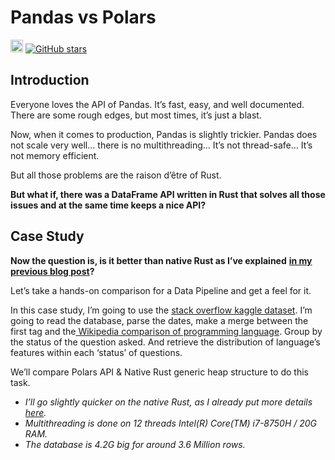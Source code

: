 # Pandas vs Polars 

[<img alt="github" src="https://img.shields.io/badge/dataframe--python--rust-fff?labelColor=000&logo=github" height="20">](https://github.com/haixuantao/dataframe-python-rust)
[![GitHub stars](https://img.shields.io/github/stars/haixuanTao/dataframe-python-rust?style=social&label=Star&maxAge=2592000)](https://github.com/haixuanTao/dataframe-python-rust/)
## Introduction

Everyone loves the API of Pandas. It’s fast, easy, and well documented. There are some rough edges, but most times, it’s just a blast.

Now, when it comes to production, Pandas is slightly trickier. Pandas does not scale very well… there is no multithreading… It’s not thread-safe… It’s not memory efficient.

But all those problems are the raison d’être of Rust.

**But what if, there was a DataFrame API written in Rust that solves all those issues and at the same time keeps a nice API?**

## Case Study

**Now the question is, is it better than native Rust as I’ve explained** [**in my previous blog post**](https://able.bio/haixuanTao/data-manipulation-pandas-vs-rust--1d70e7fc)**?**

Let’s take a hands-on comparison for a Data Pipeline and get a feel for it.

In this case study, I’m going to use the [stack overflow kaggle dataset](https://www.kaggle.com/c/predict-closed-questions-on-stack-overflow/data?select=2012-07+Stack+Overflow.7z). I’m going to read the database, parse the dates, make a merge between the first tag and the[ Wikipedia comparison of programming language](https://en.wikipedia.org/wiki/Comparison_of_programming_languages#Failsafe_I/O_and_system_calls). Group by the status of the question asked. And retrieve the distribution of language’s features within each ‘status’ of questions.

We’ll compare Polars API & Native Rust generic heap structure to do this task.

* _I’ll go slightly quicker on the native Rust, as I already put more details_ [_here_](https://able.bio/haixuanTao/data-manipulation-pandas-vs-rust--1d70e7fc)_._
* _Multithreading is done on 12 threads Intel\(R\) Core\(TM\) i7-8750H / 20G RAM._
* _The database is 4.2G big for around 3.6 Million rows._